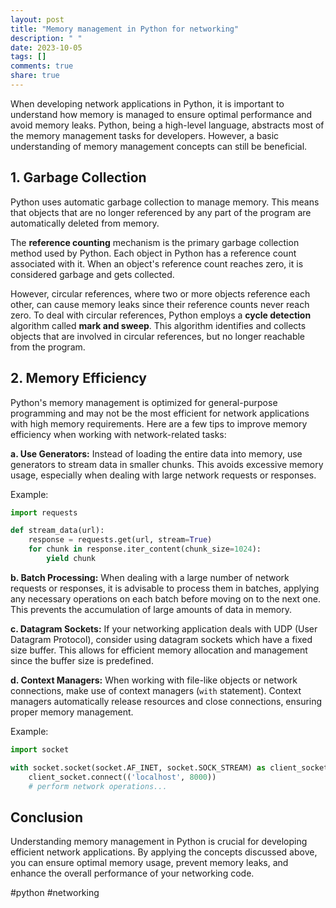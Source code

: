 ```yaml
---
layout: post
title: "Memory management in Python for networking"
description: " "
date: 2023-10-05
tags: []
comments: true
share: true
---
```


When developing network applications in Python, it is important to understand how memory is managed to ensure optimal performance and avoid memory leaks. Python, being a high-level language, abstracts most of the memory management tasks for developers. However, a basic understanding of memory management concepts can still be beneficial.

## 1. Garbage Collection

Python uses automatic garbage collection to manage memory. This means that objects that are no longer referenced by any part of the program are automatically deleted from memory.

The **reference counting** mechanism is the primary garbage collection method used by Python. Each object in Python has a reference count associated with it. When an object's reference count reaches zero, it is considered garbage and gets collected.

However, circular references, where two or more objects reference each other, can cause memory leaks since their reference counts never reach zero. To deal with circular references, Python employs a **cycle detection** algorithm called **mark and sweep**. This algorithm identifies and collects objects that are involved in circular references, but no longer reachable from the program.

## 2. Memory Efficiency

Python's memory management is optimized for general-purpose programming and may not be the most efficient for network applications with high memory requirements. Here are a few tips to improve memory efficiency when working with network-related tasks:

**a. Use Generators:** Instead of loading the entire data into memory, use generators to stream data in smaller chunks. This avoids excessive memory usage, especially when dealing with large network requests or responses.

Example:
```python
import requests

def stream_data(url):
    response = requests.get(url, stream=True)
    for chunk in response.iter_content(chunk_size=1024):
        yield chunk
```

**b. Batch Processing:** When dealing with a large number of network requests or responses, it is advisable to process them in batches, applying any necessary operations on each batch before moving on to the next one. This prevents the accumulation of large amounts of data in memory.

**c. Datagram Sockets:** If your networking application deals with UDP (User Datagram Protocol), consider using datagram sockets which have a fixed size buffer. This allows for efficient memory allocation and management since the buffer size is predefined.

**d. Context Managers:** When working with file-like objects or network connections, make use of context managers (`with` statement). Context managers automatically release resources and close connections, ensuring proper memory management.

Example:
```python
import socket

with socket.socket(socket.AF_INET, socket.SOCK_STREAM) as client_socket:
    client_socket.connect(('localhost', 8000))
    # perform network operations...
```

## Conclusion

Understanding memory management in Python is crucial for developing efficient network applications. By applying the concepts discussed above, you can ensure optimal memory usage, prevent memory leaks, and enhance the overall performance of your networking code.

#python #networking